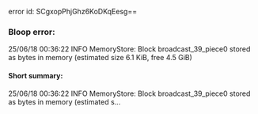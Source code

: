error id: SCgxopPhjGhz6KoDKqEesg==
### Bloop error:

25/06/18 00:36:22 INFO MemoryStore: Block broadcast_39_piece0 stored as bytes in memory (estimated size 6.1 KiB, free 4.5 GiB)
#### Short summary: 

25/06/18 00:36:22 INFO MemoryStore: Block broadcast_39_piece0 stored as bytes in memory (estimated s...